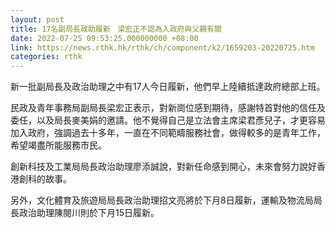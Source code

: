 ```yaml
---
layout: post
title: 17名副局長政助履新　梁宏正不認為入政府與父親有關
date: 2022-07-25 09:53:25.000000000 +08:00
link: https://news.rthk.hk/rthk/ch/component/k2/1659203-20220725.htm
categories: rthk
---
```


新一批副局長及政治助理之中有17人今日履新，他們早上陸續抵達政府總部上班。

民政及青年事務局副局長梁宏正表示，對新崗位感到期待，感謝特首對他的信任及委任，以及局長麥美娟的邀請。他不覺得自己是立法會主席梁君彥兒子，才更容易加入政府，強調過去十多年，一直在不同範疇服務社會，做得較多的是青年工作，希望竭盡所能服務市民。

創新科技及工業局局長政治助理廖添誠說，對新任命感到開心，未來會努力說好香港創科的故事。

另外，文化體育及旅遊局局長政治助理招文亮將於下月8日履新，運輸及物流局局長政治助理陳閱川則於下月15日履新。

